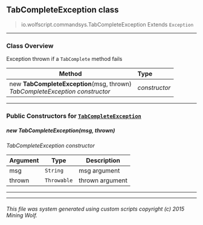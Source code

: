 ## TabCompleteException __class__

>io.wolfscript.commandsys.TabCompleteException
>Extends `Exception`

---

### Class Overview

Exception thrown if a `TabComplete` method fails

Method | Type   
--- | :--- 
new __TabCompleteException__(msg, thrown) <br> _TabCompleteException constructor_ | _constructor_



---

### Public Constructors for [`TabCompleteException`](TabCompleteException.md)

##### <a id='tabcompleteexception'></a>new __TabCompleteException__(msg, thrown) 

_TabCompleteException constructor_

Argument | Type | Description  
--- | --- | --- 
msg | `String` | msg argument
thrown | `Throwable` | thrown argument

---
---


###### This file was system generated using custom scripts copyright (c) 2015 Mining Wolf.
	

